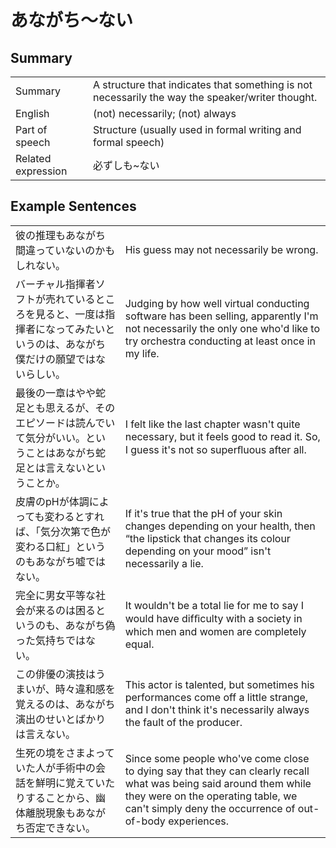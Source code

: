 # あながち～ない

## Summary

<table><tr>   <td>Summary</td>   <td>A structure that indicates that something is not necessarily the way the speaker/writer thought.</td></tr><tr>   <td>English</td>   <td>(not) necessarily; (not) always</td></tr><tr>   <td>Part of speech</td>   <td>Structure (usually used in formal writing and formal speech)</td></tr><tr>   <td>Related expression</td>   <td>必ずしも~ない</td></tr></table>

## Example Sentences

<table><tr>   <td>彼の推理もあながち間違っていないのかもしれない。</td>   <td>His guess may not necessarily be wrong.</td></tr><tr>   <td>バーチャル指揮者ソフトが売れているところを見ると、一度は指揮者になってみたいというのは、あながち僕だけの願望ではないらしい。</td>   <td>Judging by how well virtual conducting software has been selling, apparently I'm not necessarily the only one who'd like to try orchestra conducting at least once in my life.</td></tr><tr>   <td>最後の一章はやや蛇足とも思えるが、そのエピソードは読んでいて気分がいい。ということはあながち蛇足とは言えないということか。</td>   <td>I felt like the last chapter wasn't quite necessary, but it feels good to read it. So, I guess it's not so superﬂuous after all.</td></tr><tr>   <td>皮膚のpHが体調によっても変わるとすれば、「気分次第で色が変わる口紅」というのもあながち嘘ではない。</td>   <td>If it's true that the pH of your skin changes depending on your health, then &ldquo;the lipstick that changes its colour depending on your mood&rdquo; isn't necessarily a lie.</td></tr><tr>   <td>完全に男女平等な社会が来るのは困るというのも、あながち偽った気持ちではない。</td>   <td>It wouldn't be a total lie for me to say I would have difﬁculty with a society in which men and women are completely equal.</td></tr><tr>   <td>この俳優の演技はうまいが、時々違和感を覚えるのは、あながち演出のせいとばかりは言えない。</td>   <td>This actor is talented, but sometimes his performances come off a little strange, and I don't think it's necessarily always the fault of the producer.</td></tr><tr>   <td>生死の境をさまよっていた人が手術中の会話を鮮明に覚えていたりすることから、幽体離脱現象もあながち否定できない。</td>   <td>Since some people who've come close to dying say that they can clearly recall what was being said around them while they were on the operating table, we can't simply deny the occurrence of out-of-body experiences.</td></tr></table>

